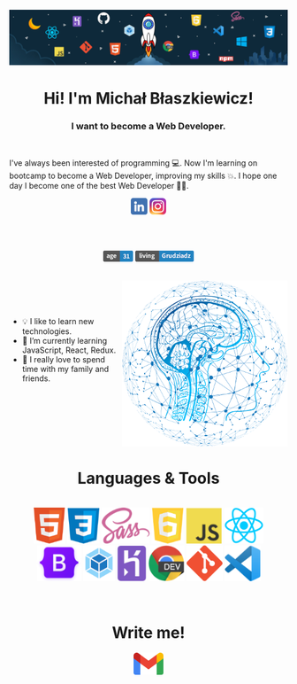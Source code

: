 ![](https://raw.githubusercontent.com/emblaszkiewicz/emblaszkiewicz/main/media/banner.jpg)

<h1 align="center">Hi! I'm Michał Błaszkiewicz!</h1>

<h3 align="center">I want to become a Web Developer.</h3>  

<br /> 

I've always been interested of programming 💻. Now I'm learning on bootcamp to become a Web Developer, improving my skills 💥. I hope one day I become one of the best Web Developer 👨‍🎓.

<div align="center">

[<img height="30px" src="https://raw.githubusercontent.com/emblaszkiewicz/emblaszkiewicz/main/media/linkedin.png">](https://www.linkedin.com/)
[<img height="30px" src="https://raw.githubusercontent.com/emblaszkiewicz/emblaszkiewicz/main/media/insta.png">](https://www.instagram.com/)

</div>

<br /> 

<br /> 

<div align="center">

![age](https://raw.githubusercontent.com/emblaszkiewicz/emblaszkiewicz/main/media/age.png)
![living](https://raw.githubusercontent.com/emblaszkiewicz/emblaszkiewicz/main/media/living.png)

</div>

<br /> 

<img width="300px" align="right" alt="ai" src="https://raw.githubusercontent.com/emblaszkiewicz/emblaszkiewicz/main/media/ai.png" />

<br /> 

<br /> 

<br /> 

- 💡 I like to learn new technologies.
- 📖 I’m currently learning JavaScript, React, Redux.
- 🔹 I really love to spend time with my family and friends.
  
<br />

<br /> 

<br /> 

<br /> 

<br /> 

<br /> 

<h1 align="center">Languages & Tools</h1>

<br /> 

<div align="center">

<img height="65px" alt="html" src="https://raw.githubusercontent.com/emblaszkiewicz/emblaszkiewicz/main/logos/html.png" />
<img height="65px" alt="css" src="https://raw.githubusercontent.com/emblaszkiewicz/emblaszkiewicz/main/logos/css3.png" />
<img height="65px" alt="saas" src="https://raw.githubusercontent.com/emblaszkiewicz/emblaszkiewicz/main/logos/saas.png" />
<img height="65px" alt="es6" src="https://raw.githubusercontent.com/emblaszkiewicz/emblaszkiewicz/main/logos/s6.png" />
<img height="65px" alt="js" src="https://raw.githubusercontent.com/emblaszkiewicz/emblaszkiewicz/main/logos/js.png" />
<img height="65px" alt="react" src="https://raw.githubusercontent.com/emblaszkiewicz/emblaszkiewicz/main/logos/react.png" />
  
</div>

<div align="center">

<img height="65px" alt="bootstrap" src="https://raw.githubusercontent.com/emblaszkiewicz/emblaszkiewicz/main/logos/bootstrap.png" />
<img height="65px" alt="webpack" src="https://raw.githubusercontent.com/emblaszkiewicz/emblaszkiewicz/main/logos/webpak.png" />
<img height="65px" alt="heroku" src="https://raw.githubusercontent.com/emblaszkiewicz/emblaszkiewicz/main/logos/heroku.png" />
<img height="65px" alt="chrome" src="https://raw.githubusercontent.com/emblaszkiewicz/emblaszkiewicz/main/logos/chrome.png" />
<img height="65px" alt="git" src="https://raw.githubusercontent.com/emblaszkiewicz/emblaszkiewicz/main/logos/git.png" />
<img height="65px" alt="vsc" src="https://raw.githubusercontent.com/emblaszkiewicz/emblaszkiewicz/main/logos/vsc.png" />

</div>

<br />

<br />

<h1 align="center">Write me!</h1>

<div align="center">

[<img height="40px" src="https://raw.githubusercontent.com/emblaszkiewicz/emblaszkiewicz/main/media/gmail.png">](https://mail.google.com/mail/)

</div>
